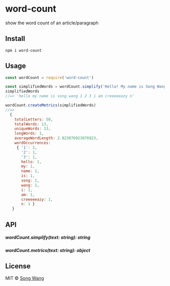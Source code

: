 # word-count
show the word count of an article/paragraph

## Install

```
npm i word-count
```

## Usage
```js
const wordCount = require('word-count')

const simplifiedWords = wordCount.simplify('Hello! My name is Song Wang 1 2 3, I am creeeeeazy #@$@!% n\n\n\t\t\t')
simplifiedWords
//=> 'hello my name is song wang 1 2 3 i am creeeeeazy n'

wordCount.createMetrics(simplifiedWords)
//=> 
  {
    totalLetters: 50,
    totalWords: 13,
    uniqueWords: 13,
    longWords: 1,
    averageWordLength: 2.923076923076923,
    wordOccurrences:
     { '1': 1,
       '2': 1,
       '3': 1,
       hello: 1,
       my: 1,
       name: 1,
       is: 1,
       song: 1,
       wang: 1,
       i: 1,
       am: 1,
       creeeeeazy: 1,
       n: 1 } 
   }

```
## API
##### wordCount.simplify(text: string): string
##### wordCount.metrics(text: string): object


## License
MIT © [Song Wang](https://songwang.io)
